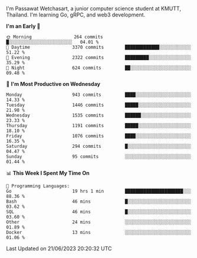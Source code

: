 
I'm Passawat Wetchasart, a junior computer science student at KMUTT, Thailand. I'm learning Go, gRPC, and web3 development.



<!--START_SECTION:waka-->
**I'm an Early 🐤** 

```text
🌞 Morning                264 commits         █░░░░░░░░░░░░░░░░░░░░░░░░   04.01 % 
🌆 Daytime                3370 commits        █████████████░░░░░░░░░░░░   51.22 % 
🌃 Evening                2322 commits        █████████░░░░░░░░░░░░░░░░   35.29 % 
🌙 Night                  624 commits         ██░░░░░░░░░░░░░░░░░░░░░░░   09.48 % 
```
📅 **I'm Most Productive on Wednesday** 

```text
Monday                   943 commits         ████░░░░░░░░░░░░░░░░░░░░░   14.33 % 
Tuesday                  1446 commits        █████░░░░░░░░░░░░░░░░░░░░   21.98 % 
Wednesday                1535 commits        ██████░░░░░░░░░░░░░░░░░░░   23.33 % 
Thursday                 1191 commits        █████░░░░░░░░░░░░░░░░░░░░   18.10 % 
Friday                   1076 commits        ████░░░░░░░░░░░░░░░░░░░░░   16.35 % 
Saturday                 294 commits         █░░░░░░░░░░░░░░░░░░░░░░░░   04.47 % 
Sunday                   95 commits          ░░░░░░░░░░░░░░░░░░░░░░░░░   01.44 % 
```


📊 **This Week I Spent My Time On** 

```text
💬 Programming Languages: 
Go                       19 hrs 1 min        ██████████████████████░░░   88.36 % 
Bash                     46 mins             █░░░░░░░░░░░░░░░░░░░░░░░░   03.62 % 
SQL                      46 mins             █░░░░░░░░░░░░░░░░░░░░░░░░   03.60 % 
Other                    24 mins             ░░░░░░░░░░░░░░░░░░░░░░░░░   01.89 % 
Docker                   13 mins             ░░░░░░░░░░░░░░░░░░░░░░░░░   01.06 % 
```


 Last Updated on 21/06/2023 20:20:32 UTC
<!--END_SECTION:waka-->

<!--
**markpassawat/markpassawat** is a ✨ _special_ ✨ repository because its `README.md` (this file) appears on your GitHub profile.

Here are some ideas to get you started:

- 🔭 I’m currently working on ...
- 🌱 I’m currently learning ...
- 👯 I’m looking to collaborate on ...
- 🤔 I’m looking for help with ...
- 💬 Ask me about ...
- 📫 How to reach me: ...
- 😄 Pronouns: He/Him
- ⚡ Fun fact: ...
-->
